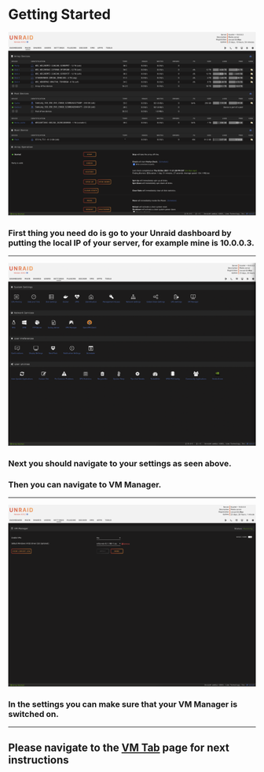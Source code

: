 # Getting Started

![Home Page](/Assets/Screen%20Shot%202021-12-08%20at%207.14.54%20PM.png)
### First thing you need do is go to your Unraid dashboard by putting the local IP of your server, for example mine is 10.0.0.3. 
----

![Settings](/Assets/Screen%20Shot%202021-12-08%20at%207.20.19%20PM.png)

### Next you should navigate to your settings as seen above.
### Then you can navigate to VM Manager.

----

![VM Manager](/Assets/Screen%20Shot%202021-12-08%20at%207.22.01%20PM.png)

### In the settings you can make sure that your VM Manager is switched on.
---
## Please navigate to the [VM Tab](vmTab.md) page for next instructions
